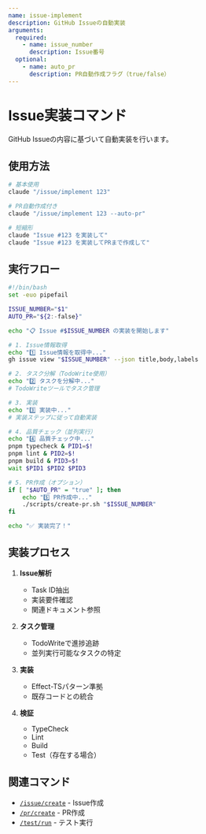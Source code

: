 ```yaml
---
name: issue-implement
description: GitHub Issueの自動実装
arguments:
  required:
    - name: issue_number
      description: Issue番号
  optional:
    - name: auto_pr
      description: PR自動作成フラグ（true/false）
---
```


# Issue実装コマンド

GitHub Issueの内容に基づいて自動実装を行います。

## 使用方法

```bash
# 基本使用
claude "/issue/implement 123"

# PR自動作成付き
claude "/issue/implement 123 --auto-pr"

# 短縮形
claude "Issue #123 を実装して"
claude "Issue #123 を実装してPRまで作成して"
```

## 実行フロー

```bash
#!/bin/bash
set -euo pipefail

ISSUE_NUMBER="$1"
AUTO_PR="${2:-false}"

echo "📋 Issue #$ISSUE_NUMBER の実装を開始します"

# 1. Issue情報取得
echo "1️⃣ Issue情報を取得中..."
gh issue view "$ISSUE_NUMBER" --json title,body,labels

# 2. タスク分解（TodoWrite使用）
echo "2️⃣ タスクを分解中..."
# TodoWriteツールでタスク管理

# 3. 実装
echo "3️⃣ 実装中..."
# 実装ステップに従って自動実装

# 4. 品質チェック（並列実行）
echo "4️⃣ 品質チェック中..."
pnpm typecheck & PID1=$!
pnpm lint & PID2=$!
pnpm build & PID3=$!
wait $PID1 $PID2 $PID3

# 5. PR作成（オプション）
if [ "$AUTO_PR" = "true" ]; then
    echo "5️⃣ PR作成中..."
    ./scripts/create-pr.sh "$ISSUE_NUMBER"
fi

echo "✅ 実装完了！"
```

## 実装プロセス

1. **Issue解析**
   - Task ID抽出
   - 実装要件確認
   - 関連ドキュメント参照

2. **タスク管理**
   - TodoWriteで進捗追跡
   - 並列実行可能なタスクの特定

3. **実装**
   - Effect-TSパターン準拠
   - 既存コードとの統合

4. **検証**
   - TypeCheck
   - Lint
   - Build
   - Test（存在する場合）

## 関連コマンド

- [`/issue/create`](create.md) - Issue作成
- [`/pr/create`](../pr/create.md) - PR作成
- [`/test/run`](../test/run.md) - テスト実行